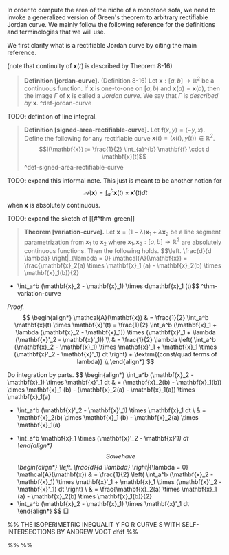 In order to compute the area of the niche of a monotone sofa, we need to invoke a generalized version of Green's theorem to arbitrary rectifiable Jordan curve. We mainly follow the following reference for the definitions and terminologies that we will use.


We first clarify what is a rectifiable Jordan curve by citing the main reference.

(note that continuity of $\mathbf{x}(t)$ is described by Theorem 8-16)

> __Definition [jordan-curve].__ (Definition 8-16) Let $\mathbf{x} : [a, b] \to \mathbb{R}^2$ be a continuous function. If $\mathbf{x}$ is one-to-one on $[a, b)$ and $\mathbf{x}(a) = \mathbf{x}(b)$, then the image $\Gamma$ of $\mathbf{x}$ is called a _Jordan curve_. We say that $\Gamma$ is _described by_ $\mathbf{x}$. ^def-jordan-curve

TODO: defintion of line integral.

> __Definition [signed-area-rectifiable-curve].__ Let $\mathbf{f}(x, y) = (-y, x)$. Define the following for any rectifiable curve $\mathbf{x}(t) = (x(t), y(t)) \in \mathbb{R}^2$. $$I(\mathbf{x}) := \frac{1}{2} \int_{a}^{b} \mathbf{f} \cdot d \mathbf{x}(t)$$ ^def-signed-area-rectifiable-curve

TODO: expand this informal note. This just is meant to be another notion for $$\mathcal{A}(\mathbf{x}) = \int_{a}^{b} \mathbf{x}(t) \times \mathbf{x}'(t) dt$$ when $\mathbf{x}$ is absolutely continuous.

TODO: expand the sketch of [[#^thm-green]]

> __Theorem [variation-curve].__ Let $\mathbf{x} = (1 - \lambda) \mathbf{x}_1 + \lambda \mathbf{x}_2$ be a line segment parametrization from $\mathbf{x}_1$ to $\mathbf{x}_2$ where $\mathbf{x}_1, \mathbf{x}_2 : [a, b] \rightarrow \mathbb{R}^2$ are absolutely continuous functions. Then the following holds. $$\left. \frac{d}{d \lambda} \right|_{\lambda = 0} \mathcal{A}(\mathbf{x}) = \frac{\mathbf{x}_2(a) \times \mathbf{x}_1 (a) - \mathbf{x}_2(b) \times \mathbf{x}_1(b)}{2}
+ \int_a^b (\mathbf{x}_2 - \mathbf{x}_1) \times d\mathbf{x}_1 (t)$$ ^thm-variation-curve

_Proof._  
$$
\begin{align*}
\mathcal{A}(\mathbf{x}) & = \frac{1}{2} \int_a^b \mathbf{x}(t) \times \mathbf{x}'(t) 
= \frac{1}{2} \int_a^b (\mathbf{x}_1 + \lambda (\mathbf{x}_2 - \mathbf{x}_1)) \times (\mathbf{x}'_1 + \lambda (\mathbf{x}'_2 - \mathbf{x}'_1)) \\
& = \frac{1}{2} \lambda \left( \int_a^b (\mathbf{x}_2 - \mathbf{x}_1) \times \mathbf{x}'_1 + \mathbf{x}_1 \times (\mathbf{x}'_2 - \mathbf{x}'_1) dt \right) + \textrm{(const/quad terms of lambda)} \\
\end{align*}
$$

Do integration by parts.
$$
\begin{align*}
\int_a^b (\mathbf{x}_2 - \mathbf{x}_1) \times \mathbf{x}'_1 dt & = 
(\mathbf{x}_2(b) - \mathbf{x}_1(b)) \times \mathbf{x}_1 (b) - (\mathbf{x}_2(a) - \mathbf{x}_1(a)) \times \mathbf{x}_1(a)
- \int_a^b (\mathbf{x}'_2 - \mathbf{x}'_1) \times \mathbf{x}_1 dt \\
& = \mathbf{x}_2(b) \times \mathbf{x}_1 (b) - \mathbf{x}_2(a) \times \mathbf{x}_1(a)
+ \int_a^b \mathbf{x}_1 \times (\mathbf{x}'_2 - \mathbf{x}'_1) dt
\end{align*}
$$
So we have
$$
\begin{align*}
\left. \frac{d}{d \lambda} \right|_{\lambda = 0} \mathcal{A}(\mathbf{x}) & = 
\frac{1}{2} \left( \int_a^b (\mathbf{x}_2 - \mathbf{x}_1) \times \mathbf{x}'_1 + \mathbf{x}_1 \times (\mathbf{x}'_2 - \mathbf{x}'_1) dt \right) \\
& = \frac{\mathbf{x}_2(a) \times \mathbf{x}_1 (a) - \mathbf{x}_2(b) \times \mathbf{x}_1(b)}{2}
+ \int_a^b (\mathbf{x}_2 - \mathbf{x}_1) \times \mathbf{x}'_1 dt
\end{align*}
$$
□

%% THE ISOPERIMETRIC INEQUALIT Y FO R CURVE S WITH SELF-INTERSECTIONS BY ANDREW VOGT
dfdf
%%

%% %%
